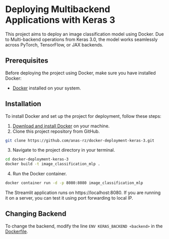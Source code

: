 # Deploying Multibackend Applications with Keras 3

This project aims to deploy an image classification model using Docker. Due to Multi-backend operations from Keras 3.0, the model works seamlessly across PyTorch, TensorFlow, or JAX backends.

## Prerequisites

Before deploying the project using Docker, make sure you have installed Docker:

- [Docker](https://www.docker.com/get-started) installed on your system.

## Installation

To install Docker and set up the project for deployment, follow these steps:

1. [Download and install Docker](https://www.docker.com/get-started) on your machine.
2. Clone this project repository from GitHub.
```bash
git clone https://github.com/anas-rz/docker-deployment-keras-3.git
```
3. Navigate to the project directory in your terminal.
```bash
cd docker-deployment-keras-3
docker build -t image_classification_mlp .
```

4. Run the Docker container.

```bash 
docker container run -d -p 8080:8080 image_classification_mlp
```
The Streamlit application runs on https://localhost:8080. If you are running it on a server, you can test it using port forwarding to local IP.

## Changing Backend

To change the backend, modify the line `ENV KERAS_BACKEND <backend>` in the [Dockerfile](./Dockerfile).
